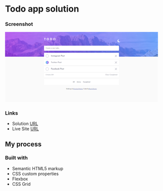 # Todo app solution

### Screenshot

![](Screenshot.png)


### Links

- Solution [URL](https://github.com/pranjal36/To-do-App)
- Live Site [URL](https://pranjal36.github.io/To-do-App/)

## My process

### Built with

- Semantic HTML5 markup
- CSS custom properties
- Flexbox
- CSS Grid

